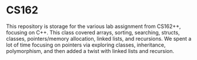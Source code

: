 # CS162
This repository is storage for the various lab assignment from CS162++, focusing on C++. This class covered arrays, sorting, searching, structs, classes, pointers/memory allocation, linked lists, and recursions. We spent a lot of time focusing on pointers via exploring classes, inheritance, polymorphism, and then added a twist with linked lists and recursion. 
